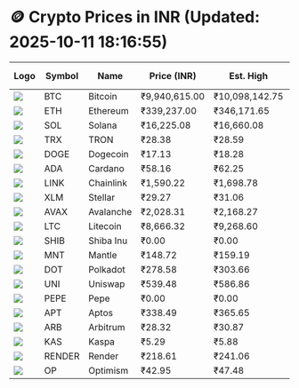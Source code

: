 # 🪙 Crypto Prices in INR (Updated: 2025-10-11 18:16:55)

| Logo | Symbol | Name       | Price (INR) | Est. High | Est. Low | Gross Profit | Fees | Net Profit | ROI % |
|------|--------|------------|-------------|-----------|----------|---------------|------|-------------|--------|
| ![](https://coin-images.coingecko.com/coins/images/1/large/bitcoin.png?1696501400) | BTC    | Bitcoin    | ₹9,940,615.00 | ₹10,098,142.75 | ₹9,783,087.25 | ₹3,220.41 | ₹200.00 | ₹3,020.41 | 3.02% |
| ![](https://coin-images.coingecko.com/coins/images/279/large/ethereum.png?1696501628) | ETH    | Ethereum   | ₹339,237.00 | ₹346,171.65 | ₹332,302.35 | ₹4,173.70 | ₹200.00 | ₹3,973.70 | 3.97% |
| ![](https://coin-images.coingecko.com/coins/images/4128/large/solana.png?1718769756) | SOL    | Solana     | ₹16,225.08 | ₹16,660.08 | ₹15,790.08 | ₹5,509.85 | ₹200.00 | ₹5,309.85 | 5.31% |
| ![](https://coin-images.coingecko.com/coins/images/1094/large/tron-logo.png?1696502193) | TRX    | TRON       | ₹28.38 | ₹28.59 | ₹28.17 | ₹1,458.77 | ₹200.00 | ₹1,258.77 | 1.26% |
| ![](https://coin-images.coingecko.com/coins/images/5/large/dogecoin.png?1696501409) | DOGE   | Dogecoin   | ₹17.13 | ₹18.28 | ₹15.98 | ₹14,419.83 | ₹200.00 | ₹14,219.83 | 14.22% |
| ![](https://coin-images.coingecko.com/coins/images/975/large/cardano.png?1696502090) | ADA    | Cardano    | ₹58.16 | ₹62.25 | ₹54.07 | ₹15,124.56 | ₹200.00 | ₹14,924.56 | 14.92% |
| ![](https://coin-images.coingecko.com/coins/images/877/large/Chainlink_Logo_500.png?1760023405) | LINK   | Chainlink  | ₹1,590.22 | ₹1,698.78 | ₹1,481.66 | ₹14,654.20 | ₹200.00 | ₹14,454.20 | 14.45% |
| ![](https://coin-images.coingecko.com/coins/images/100/large/fmpFRHHQ_400x400.jpg?1735231350) | XLM    | Stellar    | ₹29.27 | ₹31.06 | ₹27.48 | ₹13,047.04 | ₹200.00 | ₹12,847.04 | 12.85% |
| ![](https://coin-images.coingecko.com/coins/images/12559/large/Avalanche_Circle_RedWhite_Trans.png?1696512369) | AVAX   | Avalanche  | ₹2,028.31 | ₹2,168.27 | ₹1,888.35 | ₹14,823.24 | ₹200.00 | ₹14,623.24 | 14.62% |
| ![](https://coin-images.coingecko.com/coins/images/2/large/litecoin.png?1696501400) | LTC    | Litecoin   | ₹8,666.32 | ₹9,268.60 | ₹8,064.04 | ₹14,937.55 | ₹200.00 | ₹14,737.55 | 14.74% |
| ![](https://coin-images.coingecko.com/coins/images/11939/large/shiba.png?1696511800) | SHIB   | Shiba Inu  | ₹0.00 | ₹0.00 | ₹0.00 | ₹12,525.12 | ₹200.00 | ₹12,325.12 | 12.33% |
| ![](https://coin-images.coingecko.com/coins/images/30980/large/Mantle-Logo-mark.png?1739213200) | MNT    | Mantle     | ₹148.72 | ₹159.19 | ₹138.25 | ₹15,153.48 | ₹200.00 | ₹14,953.48 | 14.95% |
| ![](https://coin-images.coingecko.com/coins/images/12171/large/polkadot.png?1696512008) | DOT    | Polkadot   | ₹278.58 | ₹303.66 | ₹253.50 | ₹19,785.68 | ₹200.00 | ₹19,585.68 | 19.59% |
| ![](https://coin-images.coingecko.com/coins/images/12504/large/uniswap-logo.png?1720676669) | UNI    | Uniswap    | ₹539.48 | ₹586.86 | ₹492.10 | ₹19,257.14 | ₹200.00 | ₹19,057.14 | 19.06% |
| ![](https://coin-images.coingecko.com/coins/images/29850/large/pepe-token.jpeg?1696528776) | PEPE   | Pepe       | ₹0.00 | ₹0.00 | ₹0.00 | ₹17,385.95 | ₹200.00 | ₹17,185.95 | 17.19% |
| ![](https://coin-images.coingecko.com/coins/images/26455/large/aptos_round.png?1696525528) | APT    | Aptos      | ₹338.49 | ₹365.65 | ₹311.33 | ₹17,449.12 | ₹200.00 | ₹17,249.12 | 17.25% |
| ![](https://coin-images.coingecko.com/coins/images/16547/large/arb.jpg?1721358242) | ARB    | Arbitrum   | ₹28.32 | ₹30.87 | ₹25.77 | ₹19,790.45 | ₹200.00 | ₹19,590.45 | 19.59% |
| ![](https://coin-images.coingecko.com/coins/images/25751/large/kaspa-icon-exchanges.png?1696524837) | KAS    | Kaspa      | ₹5.29 | ₹5.88 | ₹4.70 | ₹25,226.18 | ₹200.00 | ₹25,026.18 | 25.03% |
| ![](https://coin-images.coingecko.com/coins/images/11636/large/rndr.png?1696511529) | RENDER | Render     | ₹218.61 | ₹241.06 | ₹196.16 | ₹22,884.93 | ₹200.00 | ₹22,684.93 | 22.68% |
| ![](https://coin-images.coingecko.com/coins/images/25244/large/Optimism.png?1696524385) | OP     | Optimism   | ₹42.95 | ₹47.48 | ₹38.42 | ₹23,590.20 | ₹200.00 | ₹23,390.20 | 23.39% |
